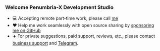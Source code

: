  ### Welcome Penumbria-X Development Studio

- 💻 Accepting remote part-time work, please call [me](mailto:gngppz@gmail.com)
- ❤️ Help me work seamlessly with open source sharing by [sponsoring me on GitHub](https://github.com/penumbra-x/.github/blob/main/profile/SPONSOR.md)
- ✈️ For private suggestions, paid support, reviews, etc., please contact [business support](mailto:gngppz@gmail.com) and [Telegram](https://t.me/djbcde).
